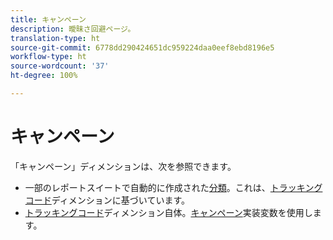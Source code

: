 ```yaml
---
title: キャンペーン
description: 曖昧さ回避ページ。
translation-type: ht
source-git-commit: 6778dd290424651dc959224daa0eef8ebd8196e5
workflow-type: ht
source-wordcount: '37'
ht-degree: 100%

---
```



# キャンペーン

「キャンペーン」ディメンションは、次を参照できます。

* 一部のレポートスイートで自動的に作成された[分類](../classifications/c-classifications.md)。これは、[トラッキングコード](tracking-code.md)ディメンションに基づいています。
* [トラッキングコード](tracking-code.md)ディメンション自体。[キャンペーン](/help/implement/vars/page-vars/campaign.md)実装変数を使用します。
